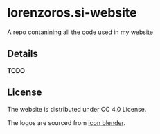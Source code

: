 # lorenzoros.si-website

A repo contanining all the code used in my website

## Details

**TODO**

## License

The website is distributed under CC 4.0 License.

The logos are sourced from [icon blender](https://icon-blender.com/).
